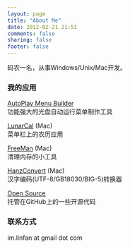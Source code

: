 ```yaml
---
layout: page
title: "About Me"
date: 2012-02-21 21:51
comments: false
sharing: false
footer: false
---
```

码农一名，从事Windows/Unix/Mac开发。

### 我的应用

[AutoPlay Menu Builder](http://www.linasoft.com)  
功能强大的光盘自动运行菜单制作工具

[LunarCal](http://www.galaworks.com/lunarcal) (Mac)  
菜单栏上的农历应用

[FreeMan](http://itunes.apple.com/us/app/freeman/id510934532?ls=1&mt=12) (Mac)  
清理内存的小工具

[HanzConvert](http://itunes.apple.com/cn/app/hanzconvert/id442107196?mt=12) (Mac)  
汉字编码(UTF-8/GB18030/BIG-5)转换器

[Open Source](https://github.com/cdfmr)  
托管在GitHub上的一些开源代码

### 联系方式

im.linfan at gmail dot com
